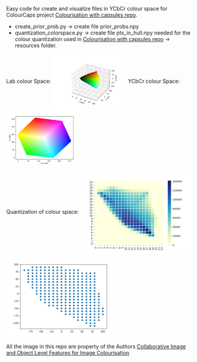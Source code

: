 Easy code for create and visualize files in YCbCr colour space for ColourCaps project [Colourisation with capsules repo](https://github.com/Riretta/Colourisation_w_Capsules).
- create_prior_prob.py  -> create file prior_probs.npy
- quantization_colorspace.py -> create file pts_in_hull.npy
needed for the colour quantization used in [Colourisation with capsules repo](https://github.com/Riretta/Colourisation_w_Capsules) -> resources folder.

Lab colour Space:
<img src="colour_space.png" width=200 align=center>
YCbCr colour Space:
<img src="colour_space_YCBCR.png" width=200 align=center>                                                                                                                      

Quantization of colour space:
<img src="cmap_colour_space.png" width=300 align=center>
<img src="bin_space.png" width=300 align=center>

All the image in this repo are property of the Authors 
[Collaborative Image and Object Level Features for Image Colourisation](https://openaccess.thecvf.com/content/CVPR2021W/WiCV/papers/Pucci_Collaborative_Image_and_Object_Level_Features_for_Image_Colourisation_CVPRW_2021_paper.pdf)



                                                                                                                         
                                                                                                                         
